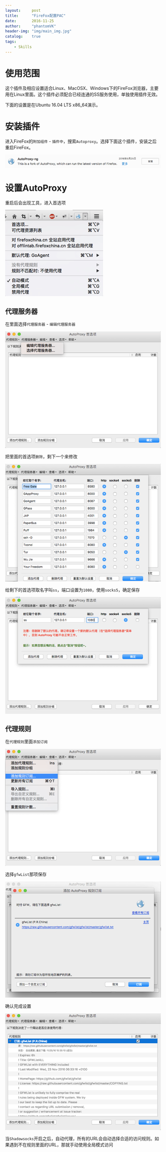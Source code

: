```yaml
---
layout:     post
title:      "FireFox配置PAC"
date:       2016-11-25
author:     "phantomVK"
header-img: "img/main_img.jpg"
catalog:    true
tags:
    - Skills
---
```



# 使用范围

这个插件及相应设置适合Linux、MacOSX、Windows下的FireFox浏览器，主要用在Linux里面。这个插件必须配合已经连通的SS服务使用，单独使用插件无效。

下面的设置是在Ubuntu 16.04 LTS x86_64演示。


# 安装插件

进入FireFox的`附加组件` - `插件中`，搜索`Autoproxy`。选择下面这个插件，安装之后重启FireFox。

![img](/img/firefox_pac/autoproxy.png)

# 设置AutoProxy

重启后会出现工具，进入首选项

![img](/img/firefox_pac/setting.png)


## 代理服务器

在里面选择`代理服务器` - `编辑代理服务器`

![img](/img/firefox_pac/edit.png)

把里面的首选项`删除`，剩下一个来修改

![img](/img/firefox_pac/delete.png)

给剩下的首选项取名字叫`ss`，端口设置为`1080`，使用`socks5`，确定保存

![img](/img/firefox_pac/add_ss.png)

## 代理规则

在`代理规则`里面`添加订阅`

![img](/img/firefox_pac/add_rule.png)

选择`gfwList`那项保存

![img](/img/firefox_pac/confirm.png)

确认完成设置

![img](/img/firefox_pac/sub.png)

当`Shadowsocks`开启之后，自动代理，所有的URL会自动选择合适的访问规则。如果遇到不在规则里面的URL，那就手动使用全局模式访问


